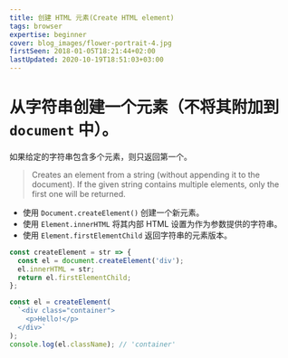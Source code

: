 ```yaml
---
title: 创建 HTML 元素(Create HTML element)
tags: browser
expertise: beginner
cover: blog_images/flower-portrait-4.jpg
firstSeen: 2018-01-05T18:21:44+02:00
lastUpdated: 2020-10-19T18:51:03+03:00
---
```


# 从字符串创建一个元素（不将其附加到 `document` 中）。
如果给定的字符串包含多个元素，则只返回第一个。
> Creates an element from a string (without appending it to the document).
> If the given string contains multiple elements, only the first one will be returned.

- 使用 `Document.createElement()` 创建一个新元素。
- 使用 `Element.innerHTML` 将其内部 HTML 设置为作为参数提供的字符串。
- 使用 `Element.firstElementChild` 返回字符串的元素版本。

```js
const createElement = str => {
  const el = document.createElement('div');
  el.innerHTML = str;
  return el.firstElementChild;
};
```

```js
const el = createElement(
  `<div class="container">
    <p>Hello!</p>
  </div>`
);
console.log(el.className); // 'container'
```
